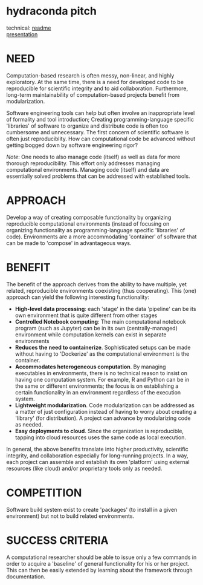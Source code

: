 # hydraconda pitch
technical: [readme](./project/readme.md)  
[presentation](https://github.com/majidaldo/hcp/blob/master/presentation/slides.md)

# NEED
Computation-based research is often messy, non-linear, and highly exploratory. At the same time, there is a need for developed code to be reproducible for scientific integrity and to aid  collaboration. Furthermore, long-term maintainability of computation-based projects benefit from modularization.

Software engineering tools can help but often involve an inappropriate level of formality and tool introduction; Creating programming-language specific 'libraries' of software to organize and distribute code is often too cumbersome and unnecessary. The first concern of scientific software is often just reproduciblity. How can computational code be advanced without getting bogged down by software engineering rigor?



_Note_: One needs to also manage code (itself) as well as data for more thorough reproducibility. This effort only addresses managing computational environments. Managing code (itself) and data are essentially solved problems that can be addressed with established tools.

 

# APPROACH
Develop a way of creating composable functionality by organizing reproducible computational environments (instead of focusing on organizing functionality as  programming-language specific 'libraries' of code). Environments are a more accommodating 'container' of software that can be made to 'compose' in advantageous ways.

# BENEFIT
The benefit of the approach derives from the ability to have multiple, yet related, reproducible environments coexisting (thus cooperating). This (one) approach can yield the following interesting functionality:

* **High-level data processing**: each 'stage' in the data 'pipeline' can be its own environment that is quite different from other stages
* **Controlled Notebook computing**: The main computational notebook program (such as Jupyter) can be in its own (centrally-managed) environment while computation kernels can exist in separate environments
* **Reduces the need to containerize**. Sophisticated setups can be made without having to 'Dockerize' as the computational environment is the container.
* **Accommodates heterogeneous computation**. By managing executables in environments, there is no technical reason to insist on having one computation system. For example, R and Python can be in the same or different environments; the focus is on establishing a certain functionality in an environment regardless of the execution system.
* **Lightweight modularization**. Code modularization can be addressed as a matter of just configuration instead of having to worry about creating a 'library' (for distribution). A project can advance by modularizing code as needed.
* **Easy deployments to cloud**. Since the organization is reproducible, tapping into cloud resources uses the same code as local execution.

In general, the above benefits translate into higher productivity, scientific integrity, and collaboration especially for long-running projects. In a way, each project can assemble and establish its own 'platform' using external resources (like cloud) and/or proprietary tools only as needed.

 

# COMPETITION
Software build system exist to create 'packages' (to install in a given environment) but not to build related environments.

# SUCCESS CRITERIA
A computational researcher should be able to issue only a few commands in order to acquire a 'baseline'  of general functionality for his or her project. This can then be easily extended by learning about the framework through documentation.
